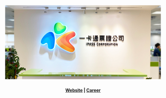 <h1 align="center">
  <img src="https://raw.githubusercontent.com/ipasstw/.github/main/img/corp.png" alt="">
</h1>

<h4 align="center">
    <a href="https://www.i-pass.com.tw/?utm_source=github&utm_medium=banner&utm_campaign=org_readme" target="_blank">Website</a> |
    <a href="https://www.i-pass.com.tw/Page/JobHunting_Index/?utm_source=github&utm_medium=banner&utm_campaign=org_readme" target="_blank">Career</a>
</h4>

<br/>
